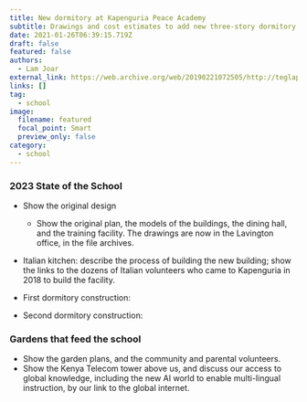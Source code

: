 ```yaml
---
title: New dormitory at Kapenguria Peace Academy
subtitle: Drawings and cost estimates to add new three-story dormitory
date: 2021-01-26T06:39:15.719Z
draft: false
featured: false
authors:
  - Lam Joar
external_link: https://web.archive.org/web/20190221072505/http://teglapeacefoundation.org/
links: []
tag:
  - school
image:
  filename: featured
  focal_point: Smart
  preview_only: false
category:
  - school
---
```

### 2023 State of the School

* Show the original design

  - Show the original plan, the models of the buildings, the dining hall, and the training facility. The drawings are now in the Lavington office, in the file archives.

* Italian kitchen: describe the process of building the new building; show the links to the dozens of Italian volunteers who came to Kapenguria in 2018 to build the facility.

* First dormitory construction:

* Second dormitory construction:

### Gardens that feed the school
- Show the garden plans, and the community and parental volunteers.
- Show the Kenya Telecom tower above us, and discuss our access to global knowledge, including the new AI world to enable multi-lingual instruction, by our link to the global internet.
